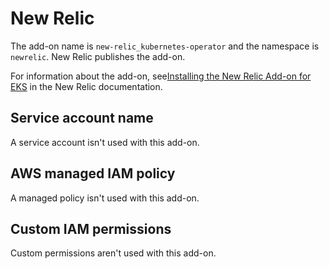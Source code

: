 # New Relic<a name="add-on-new-relic"></a>

The add\-on name is `new-relic_kubernetes-operator` and the namespace is `newrelic`\. New Relic publishes the add\-on\.

For information about the add\-on, see[Installing the New Relic Add\-on for EKS](https://docs.newrelic.com/docs/infrastructure/amazon-integrations/connect/eks-add-on) in the New Relic documentation\.

## Service account name<a name="add-on-new-relic-service-account-name"></a>

A service account isn't used with this add\-on\.

## AWS managed IAM policy<a name="add-on-new-relic-managed-policy"></a>

A managed policy isn't used with this add\-on\.

## Custom IAM permissions<a name="add-on-new-relic-custom-permissions"></a>

Custom permissions aren't used with this add\-on\.